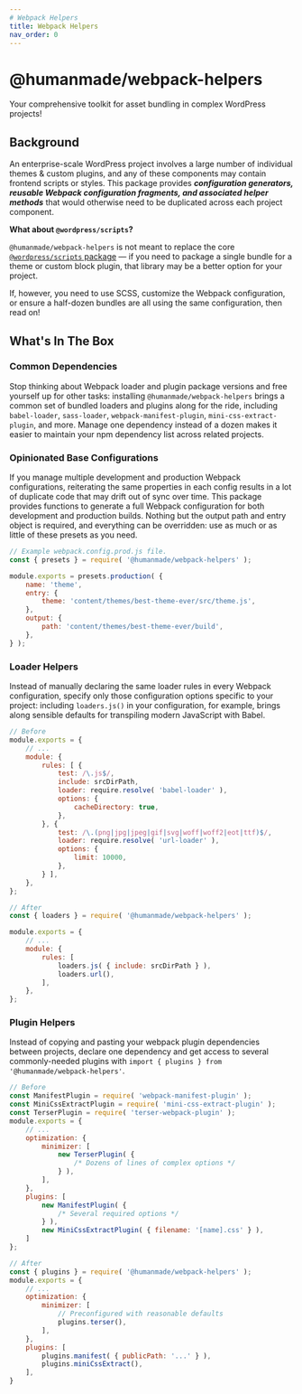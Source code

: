 ```yaml
---
# Webpack Helpers
title: Webpack Helpers
nav_order: 0
---
```


# @humanmade/webpack-helpers

Your comprehensive toolkit for asset bundling in complex WordPress projects!

## Background

An enterprise-scale WordPress project involves a large number of individual themes & custom plugins, and any of these components may contain frontend scripts or styles. This package provides _**configuration generators, reusable Webpack configuration fragments, and associated helper methods**_ that would otherwise need to be duplicated across each project component.

**What about `@wordpress/scripts`?**

`@humanmade/webpack-helpers` is not meant to replace the core [`@wordpress/scripts` package](https://developer.wordpress.org/block-editor/packages/packages-scripts/) — if you need to package a single bundle for a theme or custom block plugin, that library may be a better option for your project.

If, however, you need to use SCSS, customize the Webpack configuration, or ensure a half-dozen bundles are all using the same configuration, then read on!

## What's In The Box

### Common Dependencies

Stop thinking about Webpack loader and plugin package versions and free yourself up for other tasks: installing `@humanmade/webpack-helpers` brings a common set of bundled loaders and plugins along for the ride, including `babel-loader`, `sass-loader`, `webpack-manifest-plugin`, `mini-css-extract-plugin`, and more. Manage one dependency instead of a dozen makes it easier to maintain your npm dependency list across related projects.

### Opinionated Base Configurations

If you manage multiple development and production Webpack configurations, reiterating the same properties in each config results in a lot of duplicate code that may drift out of sync over time. This package provides functions to generate a full Webpack configuration for both development and production builds. Nothing but the output path and entry object is required, and everything can be overridden: use as much or as little of these presets as you need.

```js
// Example webpack.config.prod.js file.
const { presets } = require( '@humanmade/webpack-helpers' );

module.exports = presets.production( {
	name: 'theme',
	entry: {
		theme: 'content/themes/best-theme-ever/src/theme.js',
	},
	output: {
		path: 'content/themes/best-theme-ever/build',
	},
} );
```

### Loader Helpers

Instead of manually declaring the same loader rules in every Webpack configuration, specify only those configuration options specific to your project: including `loaders.js()` in your configuration, for example, brings along sensible defaults for transpiling modern JavaScript with Babel.

```js
// Before
module.exports = {
	// ...
	module: {
		rules: [ {
			test: /\.js$/,
			include: srcDirPath,
			loader: require.resolve( 'babel-loader' ),
			options: {
				cacheDirectory: true,
			},
		}, {
			test: /\.(png|jpg|jpeg|gif|svg|woff|woff2|eot|ttf)$/,
			loader: require.resolve( 'url-loader' ),
			options: {
				limit: 10000,
			},
		} ],
	},
};
```
```js
// After
const { loaders } = require( '@humanmade/webpack-helpers' );

module.exports = {
	// ...
	module: {
		rules: [
			loaders.js( { include: srcDirPath } ),
			loaders.url(),
		],
	},
};
```

### Plugin Helpers

Instead of copying and pasting your webpack plugin dependencies between projects, declare one dependency and get access to several commonly-needed plugins with `import { plugins } from '@humanmade/webpack-helpers'`.

```js
// Before
const ManifestPlugin = require( 'webpack-manifest-plugin' );
const MiniCssExtractPlugin = require( 'mini-css-extract-plugin' );
const TerserPlugin = require( 'terser-webpack-plugin' );
module.exports = {
	// ...
	optimization: {
		minimizer: [
			new TerserPlugin( {
				/* Dozens of lines of complex options */
			} ),
		],
	},
	plugins: [
		new ManifestPlugin( {
			/* Several required options */
		} ),
		new MiniCssExtractPlugin( { filename: '[name].css' } ),
	]
};

// After
const { plugins } = require( '@humanmade/webpack-helpers' );
module.exports = {
	// ...
	optimization: {
		minimizer: [
			// Preconfigured with reasonable defaults
			plugins.terser(),
		],
	},
	plugins: [
		plugins.manifest( { publicPath: '...' } ),
		plugins.miniCssExtract(),
	],
}
```
